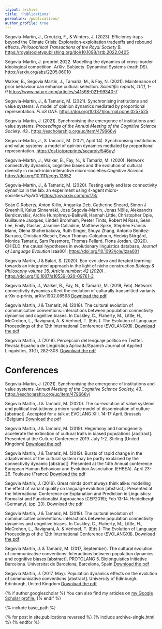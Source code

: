 ```yaml
---
layout: archive
title: "Publications"
permalink: /publications/
author_profile: true
---
```


Segovia-Martín, J., Creutzig, F., & Winters, J. (2023). Efficiency traps beyond the Climate Crisis: Exploration-exploitation tradeoffs and rebound effects. <i>Philosophical Transactions of the Royal Society B.</i> <a href= "https://royalsocietypublishing.org/doi/10.1098/rstb.2022.0405">https://royalsocietypublishing.org/doi/10.1098/rstb.2022.0405</a>

Segovia-Martin, J. preprint 2022. Modelling the dynamics of cross-border ideological competition. ArXiv. Subjects: Dynamical Systems (math.DS). <a href= "https://arxiv.org/abs/2205.06010">https://arxiv.org/abs/2205.06010</a>

Walker, B., Segovia Martín, J., Tamariz, M., & Fay, N. (2021). Maintenance of prior behaviour can enhance cultural selection. <i>Scientific reports, 11(1), 1-9.</i><a href= "https://www.nature.com/articles/s41598-021-99340-7">https://www.nature.com/articles/s41598-021-99340-7</a>

Segovia-Martín, J., & Tamariz, M. (2021). Synchronising institutions and value systems: A model of opinion dynamics mediated by proportional representation. <i>PLoS ONE</i>. <a href= "https://doi.org/10.1371/journal.pone.0257525">https://doi.org/10.1371/journal.pone.0257525</a>

Segovia-Martín, J. (2021). Synchronising the emergence of institutions and value systems. <i> Proceedings of the Annual Meeting of the Cognitive Science Society, 43.</i>. <a href= "https://escholarship.org/uc/item/479666vj">https://escholarship.org/uc/item/479666vj</a>

Segovia-Martín, J., & Tamariz, M. (2021, April 14). Synchronising institutions and value systems: a model of opinion dynamics mediated by proportional representation. <a href= "https://osf.io/preprints/socarxiv/546uy/">https://osf.io/preprints/socarxiv/546uy/</a>

Segovia-Martín,  J.,  Walker,  B.,  Fay,  N.,  &  Tamariz,  M. (2020). Network connectivity dynamics, cognitive biases and the evolution of cultural diversity in round-robin interactive micro-societies.<i>Cognitive Science</i>. <a href= "https://doi.org/10.1111/cogs.12852">https://doi.org/10.1111/cogs.12852</a>

Segovia-Martín, J., & Tamariz, M. (2020). Testing early and late connectivity dynamics in the lab: an experiment using 4-agent micro-societies.<i>PsyArXiv</i><a href= "https://psyarxiv.com/nuf78/">https://psyarxiv.com/nuf78/</a>

Seán G Roberts, Anton Killin, Angarika Deb, Catherine Sheard, Simon J Greenhill, Kaius Sinnemäki, Jose Segovia-Martin, Jonas Nölle, Aleksandrs Berdicevskis, Archie Humphreys-Balkwill, Hannah Little, Christopher Opie, Guillaume Jacques, Lindell Bromham, Peeter Tinits, Robert M Ross, Sean Lee, Emily Gasser, Jasmine Calladine, Matthew Spike, Stephen Francis Mann, Olena Shcherbakova, Ruth Singer, Shuya Zhang, Antonio Benítez-Burraco, Christian Kliesch, Ewan Thomas-Colquhoun, Hedvig Skirgård, Monica Tamariz, Sam Passmore, Thomas Pellard, Fiona Jordan. (2020). CHIELD: the causal hypotheses in evolutionary linguistics database, <i>Journal of Language Evolution</i> lzaa001, <a href= "https://doi.org/10.1093/jole/lzaa001">https://doi.org/10.1093/jole/lzaa001</a>

Segovia Martin, J & Balari, S. (2020). Eco-evo-devo and iterated learning: towards an integrated approach in the light of niche construction.<i>Biology & Philosophy volume 35, Article number: 42 (2020) </i>. <a href= "https://doi.org/10.1007/s10539-020-09761-3">https://doi.org/10.1007/s10539-020-09761-3</a>

Segovia  Martín,  J.,  Walker,  B.,  Fay,  N.,  &  Tamariz,  M. (2019,  Feb).  Network  connectivity  dynamics  affect  the evolution of culturally transmitted variants. arXiv e-prints, arXiv:1902.06598 <a href="https://arxiv.org/abs/1902.06598" download="Segovia_Martín_connectivity_dynamics_arXiv_2019.pdf">Download the pdf</a>

Segovia Martin, J & Tamariz, M. (2018). The cultural evolution of communicative conventions: interactions between population connectivity dynamics and cognitive biases. In Cuskley, C., Flaherty, M., Little, H., McCrohon, L., Ravignani, A. & Verhoef, T. (Eds.): The Evolution of Language: Proceedings of the 12th International Conference (EVOLANGXII). <a href="https://wydawnictwo.umk.pl/upload/files/OPEN%20ACCESS/The%20Evolution%20of%20Language/068%20poprawione.pdf" download="Segovia_Tamariz_Evolang_2018.pdf">Download the pdf</a>

Segovia Martín, J. (2018). Percepción del lenguaje político en Twitter. Revista Española de Lingüística Aplicada/Spanish Journal of Applied Linguistics, 31(1), 282-308. <a href="https://www.jbe-platform.com/content/journals/10.1075/resla.15060.seg" download="Segovia_RESLA_2018.pdf">Download the pdf</a>

Conferences
======
Segovia-Martín, J. (2021). Synchronising the emergence of institutions and value systems. <i> Annual Meeting of the Cognitive Science Society, 43.</i>. <a href= "https://escholarship.org/uc/item/479666vj">https://escholarship.org/uc/item/479666vj</a>

Segovia Martin, J & Tamariz, M. (2020). 	The co-evolution of value systems and political institutions: a micro-scale model of dissemination of culture [abstract]. Accepted for a talk at EVOLANG XIII. 14-17 April. Brussels (Belgium)  <a href="https://github.com/jsegoviamartin/jsegoviamartin.github.io/blob/master/Abstract_EvolangXIII_Segovia.pdf" download="Abstract_EvolangXIII_Segovia.pdf">Download the pdf</a>

Segovia Martin, J & Tamariz, M. (2019). Hegemony and homogeneity accelerate the extinction of cultural traits in biased populations [abstract]. Presented at the Culture Conference 2019. July 1-2. Stirling (United Kingdom) <a href="https://github.com/jsegoviamartin/jsegoviamartin.github.io/blob/master/Abstract_Stirling_Segovia.pdf" download="Abstract_Stirling_Segovia.pdf">Download the pdf</a>

Segovia Martin, J & Tamariz, M. (2019). Bursts of rapid change in the adaptiveness of the cultural system may be partly explained by the connectivity dynamic [abstract]. Presented at the 14th Annual conference European Human Behaviour and Evolution Association (EHBEA). April 23-26. Toulouse (France) <a href="https://github.com/jsegoviamartin/jsegoviamartin.github.io/blob/master/Abstract_EHBEA_Segovia.pdf" download="Abstract_EHBEA_Segovia.pdf">Download the pdf</a>

Segovia Martín, J. (2019). Great minds don’t always think alike: modelling the effect of variant quality on language evolution [abstract]. Presented at the International Conference on Explanation and Prediction in Linguistics: Formalist and Functionalist Approaches (CEP2019); Feb 13-14. Heidelbergh (Germany), (pp. 20). <a href="https://www.slav.uni-heidelberg.de/cep2019/abstracts.html" download="Segovia_Martín_CEP_2019.pdf">Download the pdf</a>

Segovia Martin, J & Tamariz, M. (2018). The cultural evolution of communicative conventions: interactions between population connectivity dynamics and cognitive biases. In Cuskley, C., Flaherty, M., Little, H., McCrohon, L., Ravignani, A. & Verhoef, T. (Eds.): The Evolution of Language: Proceedings of the 12th International Conference (EVOLANGXII). <a href="https://wydawnictwo.umk.pl/upload/files/OPEN%20ACCESS/The%20Evolution%20of%20Language/068%20poprawione.pdf" download="Segovia_Tamariz_Evolang_2018.pdf">Download the pdf</a>

Segovia Martín, J. & Tamariz, M. (2017, September). The cultural evolution of communicative conventions: Interactions between population dynamics and cognitive biases [abstract]. PROTOLANG 5. Biolonguistics Initiative Barcelona. Universitat de Barcelona, Barcelona, Spain.<a href="https://github.com/jsegoviamartin/jsegoviamartin.github.io/blob/master/Jose_Segovia_Protolang5.pdf" download="Jose_Segovia_Protolang5.pdf
">Download the pdf</a>

Segovia Martín, J. (2017, May). Population dynamics effects on the evolution of communicative conventions [abstract]. University of Edinburgh. Edinburgh, United Kingdom.<a href="https://github.com/jsegoviamartin/jsegoviamartin.github.io/blob/master/Jose_Segovia_LEL_Conference.pdf" download="Jose_Segovia_LEL_Conference.pdf">Download the pdf</a>

{% if author.googlescholar %}
  You can also find my articles on <u><a href="{{author.googlescholar}}">my Google Scholar profile</a>.</u>
{% endif %}

{% include base_path %}

{% for post in site.publications reversed %}
  {% include archive-single.html %}
{% endfor %}
